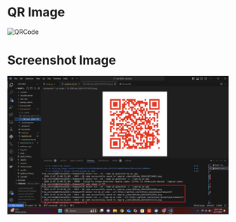 # QR Image

![QRCode](./qr_codes/QRCode_20241107155133.png)

# Screenshot Image

![Screenshot](screenshot/Screenshot.jpg)